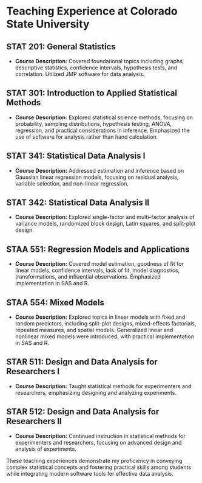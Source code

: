 # Teaching Experience at Colorado State University

## STAT 201: General Statistics
- **Course Description:** Covered foundational topics including graphs, descriptive statistics, confidence intervals, hypothesis tests, and correlation. Utilized JMP software for data analysis.

## STAT 301: Introduction to Applied Statistical Methods
- **Course Description:** Explored statistical science methods, focusing on probability, sampling distributions, hypothesis testing, ANOVA, regression, and practical considerations in inference. Emphasized the use of software for analysis rather than hand calculation.

## STAT 341: Statistical Data Analysis I
- **Course Description:** Addressed estimation and inference based on Gaussian linear regression models, focusing on residual analysis, variable selection, and non-linear regression.

## STAT 342: Statistical Data Analysis II
- **Course Description:** Explored single-factor and multi-factor analysis of variance models, randomized block design, Latin squares, and split-plot design.

## STAA 551: Regression Models and Applications
- **Course Description:** Covered model estimation, goodness of fit for linear models, confidence intervals, lack of fit, model diagnostics, transformations, and influential observations. Emphasized implementation in SAS and R.

## STAA 554: Mixed Models
- **Course Description:** Explored topics in linear models with fixed and random predictors, including split-plot designs, mixed-effects factorials, repeated measures, and spatial models. Generalized linear and nonlinear mixed models were introduced, with practical implementation in SAS and R.

## STAR 511: Design and Data Analysis for Researchers I
- **Course Description:** Taught statistical methods for experimenters and researchers, emphasizing designing and analyzing experiments.

## STAR 512: Design and Data Analysis for Researchers II
- **Course Description:** Continued instruction in statistical methods for experimenters and researchers, focusing on advanced design and analysis of experiments.

These teaching experiences demonstrate my proficiency in conveying complex statistical concepts and fostering practical skills among students while integrating modern software tools for effective data analysis.







